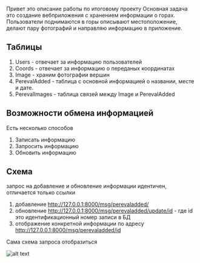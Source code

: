 Привет это описание работы по итоговому проекту
Основная задача это создание вебприложения с хранением информации о горах. 
Пользователи поднимаются в горы описывают местоположение, делают пару фотографий и направляю информацию
в приложение.
## Таблицы
1. Users - отвечает за информацию пользователей
2. Coords - отвечает за информацию о переданых координатах
3. Image - храним фотографии вершин
4. PerevalAdded - таблица с основной информацией о названии, месте и дате.
5. PerevalImages - таблица связей между Image и PerevalAdded

## Возможности обмена информацией
Есть несколько способов
1. Записать информацию
2. Запросить информацию 
3. Обновить информацию 

## Схема
запрос на добавление и обновление информации идентичен,
отличается только ссылки
1. добавление http://127.0.0.1:8000/msg/perevaladded/
2. обновление http://127.0.0.1:8000/msg/perevaladded/update/id - где
id это идентификационный номер записи в БД
3. отображение конкретной информации по адресу http://127.0.0.1:8000/msg/perevaladded/id 

Сама схема запроса отобразиться 

![alt text](https://github.com/zalma2006/skilfactory_django/tree/master/sprint1/readme_1.png?raw=true)



